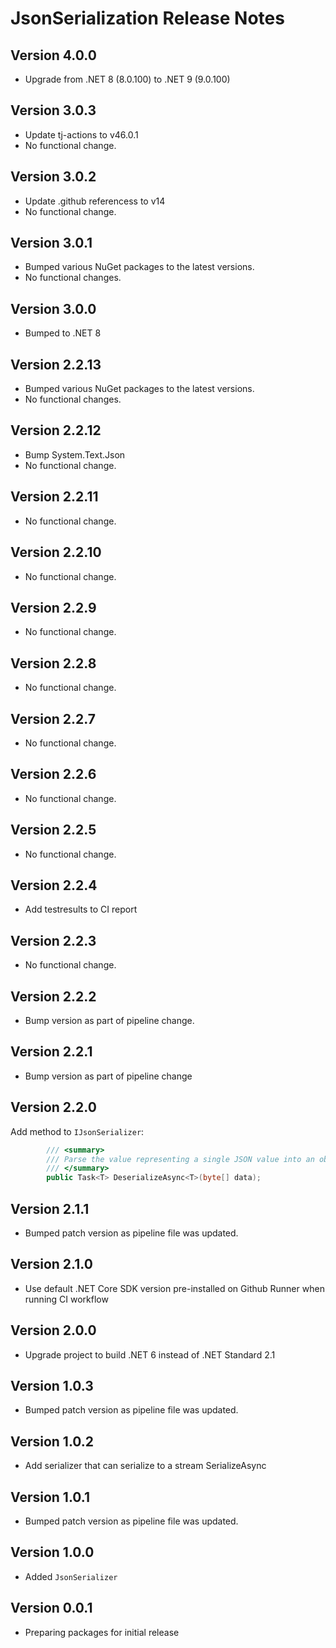 # JsonSerialization Release Notes

## Version 4.0.0

- Upgrade from .NET 8 (8.0.100) to .NET 9 (9.0.100)

## Version 3.0.3

- Update tj-actions to v46.0.1
- No functional change.

## Version 3.0.2

- Update .github referencess to v14
- No functional change.

## Version 3.0.1

- Bumped various NuGet packages to the latest versions.
- No functional changes.

## Version 3.0.0

- Bumped to .NET 8

## Version 2.2.13

- Bumped various NuGet packages to the latest versions.
- No functional changes.

## Version 2.2.12

- Bump System.Text.Json
- No functional change.

## Version 2.2.11

- No functional change.

## Version 2.2.10

- No functional change.

## Version 2.2.9

- No functional change.

## Version 2.2.8

- No functional change.

## Version 2.2.7

- No functional change.

## Version 2.2.6

- No functional change.

## Version 2.2.5

- No functional change.

## Version 2.2.4

- Add testresults to CI report

## Version 2.2.3

- No functional change.

## Version 2.2.2

- Bump version as part of pipeline change.

## Version 2.2.1

- Bump version as part of pipeline change

## Version 2.2.0

Add method to `IJsonSerializer`:

```csharp
        /// <summary>
        /// Parse the value representing a single JSON value into an object of the type <typeparam name="T" />.
        /// </summary>
        public Task<T> DeserializeAsync<T>(byte[] data);
```

## Version 2.1.1

- Bumped patch version as pipeline file was updated.

## Version 2.1.0

- Use default .NET Core SDK version pre-installed on Github Runner when running CI workflow

## Version 2.0.0

- Upgrade project to build .NET 6 instead of .NET Standard 2.1

## Version 1.0.3

- Bumped patch version as pipeline file was updated.

## Version 1.0.2

- Add serializer that can serialize to a stream SerializeAsync

## Version 1.0.1

- Bumped patch version as pipeline file was updated.

## Version 1.0.0

- Added `JsonSerializer`

## Version 0.0.1

- Preparing packages for initial release

